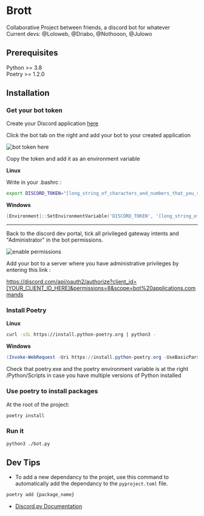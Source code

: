 # Brott
Collaborative Project between friends, a discord bot for whatever   
Current devs: @Loloweb, @Driabo, @Nothooon, @Julowo

## Prerequisites

Python >= 3.8  
Poetry >= 1.2.0

## Installation

### Get your bot token

Create your Discord application [here](https://discord.com/developers/applications)

Click the bot tab on the right and add your bot to your created application

![bot token here](https://i.imgur.com/RJZkLZG.png)

Copy the token and add it as an environment variable

**Linux**

Write in your .bashrc :
```bash
export DISCORD_TOKEN="[long_string_of_characters_and_numbers_that_you_should_keep_somewhere]"
```

**Windows**

```powershell
[Environment]::SetEnvironmentVariable('DISCORD_TOKEN', '[long_string_of_characters_and_numbers_that_you_should_keep_somewhere]', "User")
```

---
Back to the discord dev portal, tick all privileged gateway intents and "Administrator" in the bot permissions.

![enable permissions](https://i.imgur.com/ZVpFdGl.png)

Add your bot to a server where you have administrative privileges by entering this link :

https://discord.com/api/oauth2/authorize?client_id=[YOUR_CLIENT_ID_HERE]&permissions=8&scope=bot%20applications.commands 

### Install Poetry

**Linux**
```bash
curl -sSL https://install.python-poetry.org | python3 -
```

**Windows**
```powershell
(Invoke-WebRequest -Uri https://install.python-poetry.org -UseBasicParsing).Content | py -
```
Check that poetry.exe and the poetry environment variable is at the right /Python/Scripts in case you have multiple versions of Python installed

### Use poetry to install packages

At the root of the project:  

```bash
poetry install
```

### Run it

```bash
python3 ./bot.py
```

## Dev Tips

- To add a new dependancy to the projet, use this command to automatically add the dependancy to the `pyproject.toml` file.
```bash
poetry add {package_name}
```
- [Discord.py Documentation](https://discordpy.readthedocs.io/en/stable/index.html)
